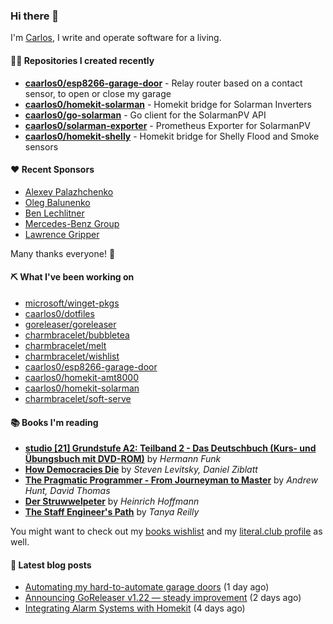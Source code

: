 ### Hi there 👋

I'm [Carlos](https://caarlos0.dev), I write and operate software for a living.

#### 👨‍💻 Repositories I created recently
- **[caarlos0/esp8266-garage-door](https://github.com/caarlos0/esp8266-garage-door)** - Relay router based on a contact sensor, to open or close my garage
- **[caarlos0/homekit-solarman](https://github.com/caarlos0/homekit-solarman)** - Homekit bridge for Solarman Inverters
- **[caarlos0/go-solarman](https://github.com/caarlos0/go-solarman)** - Go client for the SolarmanPV API
- **[caarlos0/solarman-exporter](https://github.com/caarlos0/solarman-exporter)** - Prometheus Exporter for SolarmanPV
- **[caarlos0/homekit-shelly](https://github.com/caarlos0/homekit-shelly)** - Homekit bridge for Shelly Flood and Smoke sensors


#### ❤️ Recent Sponsors
- [Alexey Palazhchenko](https://github.com/AlekSi)
- [Oleg Balunenko](https://github.com/obalunenko)
- [Ben Lechlitner](https://github.com/asphaltbuffet)
- [Mercedes-Benz Group](https://github.com/mercedes-benz)
- [Lawrence Gripper](https://github.com/lawrencegripper)

Many thanks everyone! 🙏

#### ⛏️ What I've been working on

- [microsoft/winget-pkgs](https://github.com/microsoft/winget-pkgs)
- [caarlos0/dotfiles](https://github.com/caarlos0/dotfiles)
- [goreleaser/goreleaser](https://github.com/goreleaser/goreleaser)
- [charmbracelet/bubbletea](https://github.com/charmbracelet/bubbletea)
- [charmbracelet/melt](https://github.com/charmbracelet/melt)
- [charmbracelet/wishlist](https://github.com/charmbracelet/wishlist)
- [caarlos0/esp8266-garage-door](https://github.com/caarlos0/esp8266-garage-door)
- [caarlos0/homekit-amt8000](https://github.com/caarlos0/homekit-amt8000)
- [caarlos0/homekit-solarman](https://github.com/caarlos0/homekit-solarman)
- [charmbracelet/soft-serve](https://github.com/charmbracelet/soft-serve)

#### 📚 Books I'm reading
- **[studio [21] Grundstufe A2: Teilband 2 - Das Deutschbuch (Kurs- und Übungsbuch mit DVD-ROM)](https://literal.club/caarlos0/book/hermann-funk-studio-21-grundstufe-a2-teilband-2-das-deutschbuch-kurs-und-ubungsbuch-mit-dvd-rom-9zuoy)** by _Hermann Funk_
- **[How Democracies Die](https://literal.club/caarlos0/book/how-democracies-die-5395k)** by _Steven Levitsky, Daniel Ziblatt_
- **[The Pragmatic Programmer - From Journeyman to Master](https://literal.club/caarlos0/book/andrew-hunt-david-thomas-the-pragmatic-programmer-7eoqj)** by _Andrew Hunt, David Thomas_
- **[Der Struwwelpeter](https://literal.club/caarlos0/book/der-struwwelpeter-a0nkn)** by _Heinrich Hoffmann_
- **[The Staff Engineer's Path](https://literal.club/caarlos0/book/tanya-reilly-the-staff-engineers-path-yoph9)** by _Tanya Reilly_

You might want to check out my
[books wishlist](https://www.amazon.com.br/hz/wishlist/ls/EB8P7VS717SV)
and my [literal.club profile](https://literal.club/caarlos0) as well.

#### 📄 Latest blog posts
- [Automating my hard-to-automate garage doors](https://carlosbecker.com/posts/homekit-garage/) (1 day ago)
- [Announcing GoReleaser v1.22 — steady improvement](https://carlosbecker.com/posts/goreleaser-v1.21/) (2 days ago)
- [Integrating Alarm Systems with Homekit](https://carlosbecker.com/posts/homekit-alarms/) (4 days ago)
